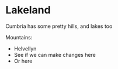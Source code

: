 Lakeland
========

Cumbria has some pretty hills, and lakes too

Mountains:
* Helvellyn
* See if we can make changes here
* Or here
